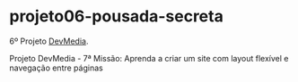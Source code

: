 # projeto06-pousada-secreta

6º Projeto [DevMedia](https://www.devmedia.com.br/).

Projeto DevMedia - 7ª Missão: Aprenda a criar um site com layout flexível e navegação entre páginas
